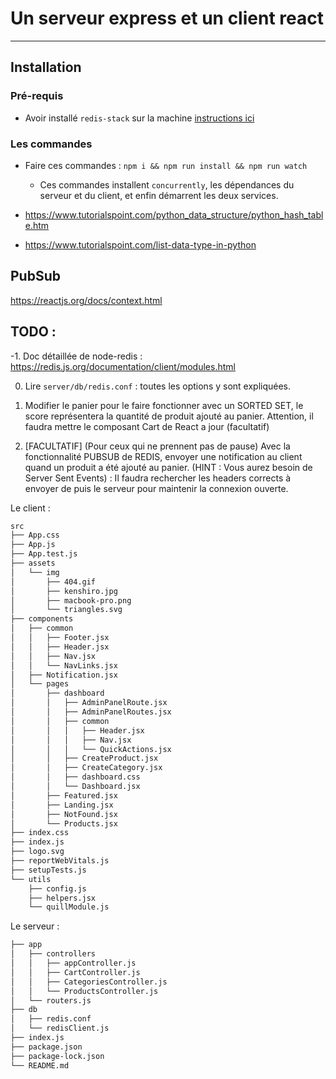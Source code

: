 # Un serveur express et un client react

---

## Installation

### Pré-requis

-   Avoir installé `redis-stack` sur la machine [instructions ici](../01-code-examples/README.md)

### Les commandes

-   Faire ces commandes : `npm i && npm run install && npm run watch`

    -   Ces commandes installent `concurrently`, les dépendances du serveur et du client, et enfin démarrent les deux services.

-   <https://www.tutorialspoint.com/python_data_structure/python_hash_table.htm>
-   <https://www.tutorialspoint.com/list-data-type-in-python>

## PubSub

<https://reactjs.org/docs/context.html>

## TODO :

-1. Doc détaillée de node-redis : <https://redis.js.org/documentation/client/modules.html>

0. Lire `server/db/redis.conf` : toutes les options y sont expliquées.

1. Modifier le panier pour le faire fonctionner avec un SORTED SET, le score représentera la quantité de produit ajouté au panier. Attention, il faudra mettre le composant Cart de React a jour (facultatif)

2. [FACULTATIF] (Pour ceux qui ne prennent pas de pause) Avec la fonctionnalité PUBSUB de REDIS, envoyer une notification au client quand un produit a été ajouté au panier.
   (HINT : Vous aurez besoin de Server Sent Events) : Il faudra rechercher les headers corrects à envoyer de puis le serveur pour maintenir la connexion ouverte.

Le client :

```bash
src
├── App.css
├── App.js
├── App.test.js
├── assets
│   └── img
│       ├── 404.gif
│       ├── kenshiro.jpg
│       ├── macbook-pro.png
│       └── triangles.svg
├── components
│   ├── common
│   │   ├── Footer.jsx
│   │   ├── Header.jsx
│   │   ├── Nav.jsx
│   │   └── NavLinks.jsx
│   ├── Notification.jsx
│   └── pages
│       ├── dashboard
│       │   ├── AdminPanelRoute.jsx
│       │   ├── AdminPanelRoutes.jsx
│       │   ├── common
│       │   │   ├── Header.jsx
│       │   │   ├── Nav.jsx
│       │   │   └── QuickActions.jsx
│       │   ├── CreateProduct.jsx
│       │   ├── CreateCategory.jsx
│       │   ├── dashboard.css
│       │   └── Dashboard.jsx
│       ├── Featured.jsx
│       ├── Landing.jsx
│       ├── NotFound.jsx
│       └── Products.jsx
├── index.css
├── index.js
├── logo.svg
├── reportWebVitals.js
├── setupTests.js
└── utils
    ├── config.js
    ├── helpers.jsx
    └── quillModule.js
```

Le serveur :

```bash
├── app
│   ├── controllers
│   │   ├── appController.js
│   │   ├── CartController.js
│   │   ├── CategoriesController.js
│   │   └── ProductsController.js
│   └── routers.js
├── db
│   ├── redis.conf
│   └── redisClient.js
├── index.js
├── package.json
├── package-lock.json
└── README.md
```
